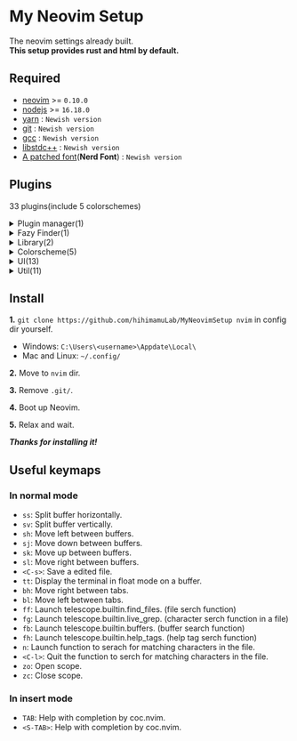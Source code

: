 # **My Neovim Setup**
The neovim settings already built. <br>
**This setup provides rust and html by default.**

## **Required**
- [neovim](https://neovim.io) >= `0.10.0`
- [nodejs](https://nodejs.org/en) >= `16.18.0`
- [yarn](https://yarnpkg.com) : `Newish version`
- [git](https://git-scm.com) : `Newish version`
- [gcc](https://gcc.gnu.org) : `Newish version`
- [libstdc++](https://gcc.gnu.org/onlinedocs/libstdc++/) : `Newish version`
- [A patched font](https://www.nerdfonts.com)(**Nerd Font**) : `Newish version`

## **Plugins**
33 plugins(include 5 colorschemes)
<details><summary>Plugin manager(1)</summary>

- [lazy.nvim](https://github.com/folke/lazy.nvim)
  - Really modern plugin manager.
  - Creater: [folke](https://github.com/folke)

</details>

<details><summary>Fazy Finder(1)</summary>

- [telescope.nvim](https://github.com/nvim-telescope/telescope.nvim)
  - The plugin provides a fazy finder function for files.
  - Creater: [nvim-telescope](https://github.com/nvim-telescope)

</details>

<details><summary>Library(2)</summary>

- [nui.nvim](https://github.com/MunifTanjim/nui.nvim)
  - The plugin adds UI component library for neovim.
  - Creater: [MunifTanjim](https://github.com/MunifTanjim)
- [plenary.nvim](https://github.com/nvim-lua/plenary.nvim)
  - The plugin adds many lua functions.
  - Creater: [nvim-lua](https://github.com/nvim-lua)

</details>

<details><summary>Colorscheme(5)</summary>

- [everforest-nvim](https://github.com/neanias/everforest-nvim)
  - Creater: [neanias](https://github.com/neanias)
- [vim-gotham](https://github.com/whatyouhide/vim-gotham)
  - Creater: [whatyouhide](https://github.com/whatyouhide)
- [molokai](https://github.com/tomasr/molokai)
  - Creater: [tomasr](https://github.com/tomasr/molokai)
- [onedarkpro.nvim](https://github.com/olimorris/onedarkpro.nvim)(**Default**)
  - Creater: [olimorris](https://github.com/olimorris)
- [tokyonight.nvim](https://github.com/folke/tokyonight.nvim)
  - Creater: [folke](https://github.com/folke)

</details>



<details><summary>UI(13)</summary>

- [bufferline.nvim](https://github.com/akinsho/bufferline.nvim)
  - The plugin decorates tabline.
  - Creater: [akinsho](https://github.com/akinsho)
- [nvim-colorizer.lua](https://github.com/norcalli/nvim-colorizer.lua)
  - The plugin highlights a color code on the source code.
  - Creater: [norcalli](https://github.com/norcalli)
- [gitsigns.nvim](https://github.com/lewis6991/gitsigns.nvim)
  - The plugin decoretes the buffer with git diffs.
  - Creater: [lewis691](https://github.com/lewis6991)
- [hlchunk.nvim](https://github.com/shellRaining/hlchunk.nvim)
  - The plugin shows scope.
  - Creater: [shellRaining](https://github.com/shellRaining)
- [lualine.nvim](https://github.com/nvim-lualine/lualine.nvim)
  - The plugin decorates statusline.
  - Creater: [nvim-lualine](https://github.com/nvim-lualine)
- [vim-matchup](https://github.com/andymass/vim-matchup)
  - The plugin highlights scope.
  - Creater: [andymass](https://github.com/andymass)
- [neo-tree.nvim](https://github.com/nvim-neo-tree/neo-tree.nvim)
  - The plugin shows file tree next to buffer.
  - Creater: [nvim-neo-tree](https://github.com/nvim-neo-tree)
- [noice.nvim](https://github.com/folke/noice.nvim)
  - The plugin replaces the UI for `messages`, `cmdline`, and `popupmenu`.
  - Creater: [folke](https://github.com/folke)
- [nvim-notify](https://github.com/rcarriga/nvim-notify)
  - The plugin adds a fancy, configurable, notification manager for Neovim.
  - Creater: [rcarriga](https://github.com/rcarriga)
- [nvim-web-devicons](https://github.com/nvim-tree/nvim-web-devicons)
  - The plugin adds a lot of icons.
  - Creater: [nvim-tree](https://github.com/nvim-tree)
- [nvim-scrollbar](https://github.com/petertriho/nvim-scrollbar)
  - The plugin shows scrollbar on buffer right side.
  - Creater: [petertriho](https://github.com/petertriho)
- [nvim-treesitter-context](https://github.com/nvim-treesitter/nvim-treesitter-context)
  - The plugin shows source code context on the top of the buffer.
  - Creater: [nvim-treesitter](https://github.com/nvim-treesitter)
- [nvim-treesitter](https://github.com/nvim-treesitter/nvim-treesitter)
  - The plugin highlights syntax.
  - Creater: [nvim-treesitter](https://github.com/nvim-treesitter)

</details>

<details><summary>Util(11)</summary>

- [nvim-ts-autotag](https://github.com/windwp/nvim-ts-autotag)
  - The plugin adds functions to `autoclose` and `autorename` html tags.
  - Creater: [windwp](https://github.com/windwp)
- [coc.nvim](https://github.com/neoclide/coc.nvim)
  - The plugin provides lsp completions and snipets with nodejs.
  - Creater: [neoclide](https://github.com/neoclide)
- [luv](https://github.com/luvit/luv)
  - The plugin provides bare libuv bindings for lua.
  - Creater: [luvit](https://github.com/luvit)
- [markdown-preview.nvim](https://github.com/iamcco/markdown-preview.nvim)
  - The plugin provides a markdown preview function.
  - Creater: [iamcco](https://github.com/iamcco)
- [nvim-autopairs](https://github.com/windwp/nvim-autopairs)
  - The prugin provides a powerful autopair function.
  - Creater: [windwp](https://github.com/windwp)
- [nvim-hlslens](https://github.com/kevinhwang91/nvim-hlslens)
  - The plugin highlights words serched.
  - Creater: [kevinhwang91](https://github.com/kevinhwang91)
- [nvim-ufo](https://github.com/kevinhwang91/nvim-ufo)
  - The plugin provides to close and open scope function.
  - Creater: [kevinhwang91](https://github.com/kevinhwang91)
- [promise-async](https://github.com/kevinhwang91/promise-async)
  - The plugin provides async system.
  - Creater: [kevinhwang91](https://github.com/kevinhwang91)
- [rust.vim](https://github.com/rust-lang/rust.vim)
  - The plugin provides many tools about rust.
  - Creater: [rust-lang](https://github.com/rust-lang)
- [tabset.nvim](https://github.com/FotiadisM/tabset.nvim)
  - The plugin sets tabstop for each filetype.
  - Creater: [FotiadisM](https://github.com/FotiadisM)
- [toggleterm.nvim](https://github.com/akinsho/toggleterm.nvim)
  - The plugin provides an easy way to manage multiple terminal functions.
  - Creater: [akinsho](https://github.com/akinsho)

</details>

## **Install**
**1.** ```git clone https://github.com/hihimamuLab/MyNeovimSetup nvim```
in config dir yourself.

- Windows: `C:\Users\<username>\Appdate\Local\`
- Mac and Linux: `~/.config/`
  
**2.** Move to `nvim` dir.

**3.** Remove `.git/`.

**4.** Boot up Neovim.

**5.** Relax and wait.

_**Thanks for installing it!**_

## **Useful keymaps**
### In normal mode
- `ss`: Split buffer horizontally.
- `sv`: Split buffer vertically.
- `sh`: Move left between buffers.
- `sj`: Move down between buffers.
- `sk`: Move up between buffers.
- `sl`: Move right between buffers.
- `<C-s>`: Save a edited file.
- `tt`: Display the terminal in float mode on a buffer.
- `bh`: Move right between tabs.
- `bl`: Move left between tabs.
- `ff`: Launch telescope.builtin.find_files. (file serch function)
- `fg`: Launch telescope.builtin.live_grep. (character serch function in a file)
- `fb`: Launch telescope.builtin.buffers. (buffer search function)
- `fh`: Launch telescope.builtin.help_tags. (help tag serch function)
- `n`: Launch function to serach for matching characters in the file.
- `<C-l>`: Quit the function to serch for matching characters in the file.
- `zo`: Open scope.
- `zc`: Close scope.
### In insert mode
- `TAB`: Help with completion by coc.nvim.
- `<S-TAB>`: Help with completion by coc.nvim.